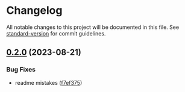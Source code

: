 # Changelog

All notable changes to this project will be documented in this file. See [standard-version](https://github.com/conventional-changelog/standard-version) for commit guidelines.

## [0.2.0](https://github.com/viterbit/pdfimages-extractor/compare/v0.1.0...v0.2.0) (2023-08-21)


### Bug Fixes

* readme mistakes ([f7ef375](https://github.com/viterbit/pdfimages-extractor/commit/f7ef3758b25e2f4ff2733e5094eac640e8f0c3a5))
